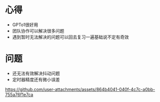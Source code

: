 # 心得
* GPTo1很好用
* 团队协作可以解决很多问题
* 遇到暂时无法解决的问题可以回去复习一遍基础说不定有奇效
# 问题
* 还无法有效解决抖动问题
* 定时器精度还有微小误差



https://github.com/user-attachments/assets/864b4041-040f-4c7c-a0bb-755a76f1e7ca

